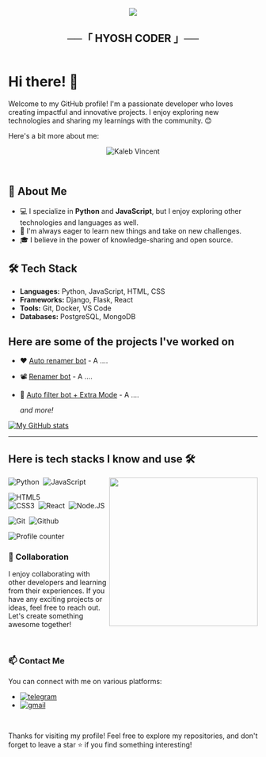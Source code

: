 <p align="center">
  <img src="https://readme-typing-svg.herokuapp.com?color=DC143C&center=true&lines=Welcome+to+My+GitHub+Profile;Exploring+the+world+of+code;Sharing+my+projects+and+learnings;Enjoy+your+stay!&width=600&height=180">
</p>

<h2 align="center">
    ──「 HYOSH CODER 」──
</h2>

<div style="display: flex;">
  <div style="flex: 1;">

# Hi there! 👋

Welcome to my GitHub profile! I'm a passionate developer who loves creating impactful and innovative projects. 
I enjoy exploring new technologies and sharing my learnings with the community. 😊

Here's a bit more about me:
<p align="center">
<img src="https://insights.pecb.com/wp-content/uploads/2020/09/security-chain-link-1170x600.jpg" alt="Kaleb Vincent">
</p>

<br>

## 🌟 About Me

- 💻 I specialize in **Python** and **JavaScript**, but I enjoy exploring other technologies and languages as well.
- 🚀 I'm always eager to learn new things and take on new challenges.
- 🎓 I believe in the power of knowledge-sharing and open source.

## 🛠️ Tech Stack

- **Languages:** Python, JavaScript, HTML, CSS
- **Frameworks:** Django, Flask, React
- **Tools:** Git, Docker, VS Code
- **Databases:** PostgreSQL, MongoDB

## Here are some of the projects I've worked on

- ❤️ [Auto renamer bot](https://github.com/kalebavincent/Projet1) - A ....
- 📽️ [Renamer bot](https://github.com/kalebavincent/Projet2) - A ....
- 📁 [Auto filter bot + Extra Mode](https://github.com/kalebavincent/Projet3) - A ....

  _and more!_

[![My GitHub stats](https://github-readme-stats.vercel.app/api?username=kalebavincent)](https://github.com/kalebavincent/github-readme-stats)

---

## Here is tech stacks I know and use 🛠

<img src="https://github-readme-stats.vercel.app/api/top-langs/?username=kalebavincent&langs_count=10" align="right" width="300px">

![Python](https://img.shields.io/badge/-Python-2f1a47?style=flat&logo=python)&nbsp;
![JavaScript](https://img.shields.io/badge/-JavaScript-2f1a47?style=flat&logo=javascript)&nbsp;

![HTML5](https://img.shields.io/badge/-HTML5-2f1a47?style=flat&logo=html5)&nbsp;  
![CSS3](https://img.shields.io/badge/-CSS3-2f1a47?style=flat&logo=css3&logoColor=039be5)&nbsp;
![React](https://img.shields.io/badge/-React-2f1a47?style=flat&logo=react)&nbsp;
![Node.JS](https://img.shields.io/badge/-Node.JS-2f1a47?style=flat&logo=node.js)&nbsp;

![Git](https://img.shields.io/badge/-Git-2f1a47?style=flat&logo=git)&nbsp;
![Github](https://img.shields.io/badge/-Github-2f1a47?style=flat&logo=github)&nbsp;

![Profile counter](https://moe-counter.glitch.me/get/@kalebavincent)

### 🤝 Collaboration

I enjoy collaborating with other developers and learning from their experiences. If you have any exciting projects or ideas, feel free to reach out. Let's create something awesome together!

<br>

### 📫 Contact Me

You can connect with me on various platforms:

- [![telegram](https://img.shields.io/badge/Kaleb-Telegram-blue?style=for-the-badge&logo=telegram)](https://t.me/hyoshcoder)
- [![gmail](https://img.shields.io/badge/Kaleb-Gmail-red?style=for-the-badge&logo=gmail)](mailto:tonemail@gmail.com)

<br>

Thanks for visiting my profile! Feel free to explore my repositories, and don't forget to leave a star ⭐️ if you find something interesting!
